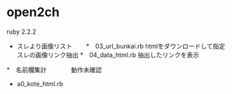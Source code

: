 # open2ch


ruby 2.2.2


* スレより画像リスト
　　*　03_url_bunkai.rb   htmlをダウンロードして指定スレの画像リンク抽出
  *　04_data_html.rb  抽出したリンクを表示
  
*　名前欄集計　　　　動作未確認
  * a0_kote_html.rb

